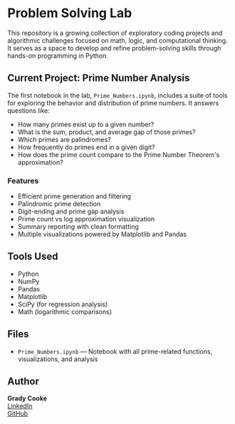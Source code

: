 # Problem Solving Lab

This repository is a growing collection of exploratory coding projects and algorithmic challenges focused on math, logic, and computational thinking. It serves as a space to develop and refine problem-solving skills through hands-on programming in Python.

## Current Project: Prime Number Analysis

The first notebook in the lab, `Prime_Numbers.ipynb`, includes a suite of tools for exploring the behavior and distribution of prime numbers. It answers questions like:

- How many primes exist up to a given number?
- What is the sum, product, and average gap of those primes?
- Which primes are palindromes?
- How frequently do primes end in a given digit?
- How does the prime count compare to the Prime Number Theorem's approximation?

### Features
- Efficient prime generation and filtering
- Palindromic prime detection
- Digit-ending and prime gap analysis
- Prime count vs log approximation visualization
- Summary reporting with clean formatting
- Multiple visualizations powered by Matplotlib and Pandas

## Tools Used

- Python
- NumPy
- Pandas
- Matplotlib
- SciPy (for regression analysis)
- Math (logarithmic comparisons)

## Files

- `Prime_Numbers.ipynb` — Notebook with all prime-related functions, visualizations, and analysis

## Author

**Grady Cooke**  
[LinkedIn](https://www.linkedin.com/in/grady-cooke)  
[GitHub](https://github.com/gradycooke)
